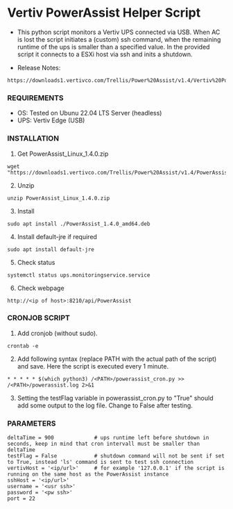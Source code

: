 # Vertiv PowerAssist Helper Script
- This python script monitors a Vertiv UPS connected via USB. When AC is lost the script initiates a (custom) ssh command, when the remaining runtime of the ups is smaller than a specified value. In the provided script it connects to a ESXi host via ssh and inits a shutdown.

- Release Notes:
```
https://downloads1.vertivco.com/Trellis/Power%20Assist/v1.4/Vertiv%20Power%20Assist%20Release%20Notes%20v1.4_VERTIV.pdf
```

### REQUIREMENTS
- OS: Tested on Ubunu 22.04 LTS Server (headless)
- UPS: Vertiv Edge (USB)

### INSTALLATION
1) Get PowerAssist_Linux_1.4.0.zip
```
wget "https://downloads1.vertivco.com/Trellis/Power%20Assist/v1.4/PowerAssist_Linux_1.4.0.zip"
```

2) Unzip
```
unzip PowerAssist_Linux_1.4.0.zip
```

3) Install
```
sudo apt install ./PowerAssist_1.4.0_amd64.deb
```

4) Install default-jre if required
```
sudo apt install default-jre
```
  
5) Check status
```
systemctl status ups.monitoringservice.service
```
  
6) Check webpage
```
http://<ip of host>:8210/api/PowerAssist
```

### CRONJOB SCRIPT
1) Add cronjob (without sudo).
```
crontab -e
```
2) Add following syntax (replace PATH with the actual path of the script) and save. Here the script is executed every 1 minute.
```
* * * * * $(which python3) /<PATH>/powerassist_cron.py >> /<PATH>/powerassist.log 2>&1
```
3) Setting the testFlag variable in powerassist_cron.py to "True" should add some output to the log file. Change to False after testing.


### PARAMETERS
```
deltaTime = 900             # ups runtime left before shutdown in seconds, keep in mind that cron intervall must be smaller than deltaTime
testFlag = False            # shutdown command will not be sent if set to True, instead 'ls' command is sent to test ssh connection
vertivHost = '<ip/url>'     # for example '127.0.0.1' if the script is running on the same host as the PowerAssist instance
sshHost = '<ip/url>'
username = '<usr ssh>'
password = '<pw ssh>'
port = 22
```
